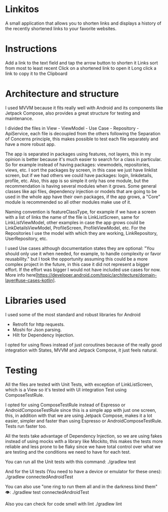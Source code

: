 # Linkitos
A small application that allows you to shorten links and displays a
history of the recently shortened links to your favorite websites.

# Instructions
Add a link to the text field and tap the arrow button to shorten it
Links sort from most to least recent
Click on a shortened link to open it
Long click a link to copy it to the Clipboard

# Architecture and structure
I used MVVM because it fits really well with Android and its components like Jetpack Compose, also
provides a great structure for testing and maintenance.

I divided the files in View - ViewModel - Use Case - Repository - ApiService, each file is decoupled
from the others following the Separation of Concerns principle, this makes possible to test each file 
separately and have a more robust app.

The app is separated in packages using features, not layers, this in my opinion is better because 
it's much easier to search for a class in particular. So for example instead of having packages:
viewmodels, repositories, views, etc. I sort the packages by screen, in this case we just have 
linklist screen, but if we had others we could have packages: login, linkdetails, profile, etc.
Also, this app is so simple it only has one module, but the recommendation is having several modules
when it grows. Some general classes like api files, dependency injection or models that are going 
to be used in the whole app have their own packages, if the app grows, a "Core" module is 
recommended so all other modules make use of it.

Naming convention is featureClassType, for example if we have a screen with a list of links the 
name of the file is LinkListScreen, same for LinkListViewModel, other examples in case the app grows
could be LinkDetailsViewModel, ProfileScreen, ProfileViewModel, etc. For the Repositories I
use the model with which they are working, LinkRepository, UserRepository, etc.

I used Use cases although documentation states they are optional:
"You should only use it when needed, for example, to handle complexity or favor reusability."
but I took the opportunity assuming this could be a more complex project in the future, in this case
it did not represent a bigger effort. If the effort was bigger I would not have included use cases 
for now. 
More info here[https://developer.android.com/topic/architecture/domain-layer#use-cases-kotlin].

# Libraries used
I used some of the most standard and robust libraries for Android
- Retrofit for http requests.
- Moshi for Json parsing.
- Hilt for Dependency Injection.

I opted for using flows instead of just coroutines because of the really good 
integration with States, MVVM and Jetpack Compose, it just feels natural.

# Testing

All the files are tested with Unit Tests, with exception of LinkListScreen, which is a View so it's
tested with UI integration Test using ComposeTestRule.

I opted for using ComposeTestRule instead of Espresso or AndroidComposeTestRule since this is a 
simple app with just one screen, this, in addition with that we are using Jetpack Compose,
makes it a lot easier, simpler and faster than using Espresso or AndroidComposeTestRule. Tests run
faster too.

All the tests take advantage of Dependency Injection, so we are using fakes instead of using 
mocks with a library like Mockito, this makes the tests more reliable and less prone to be flaky
since we have total control over what we are testing and the conditions we need to have for each 
test.

You can run all the Unit tests with this command:
./gradlew test

And for the UI tests (You need to have a device or emulator for these ones):
./gradlew connectedAndroidTest

You can also use "one ring to run them all and in the darkness bind them" 👁️:
./gradlew test connectedAndroidTest

Also you can check for code smell with lint
./gradlew lint


